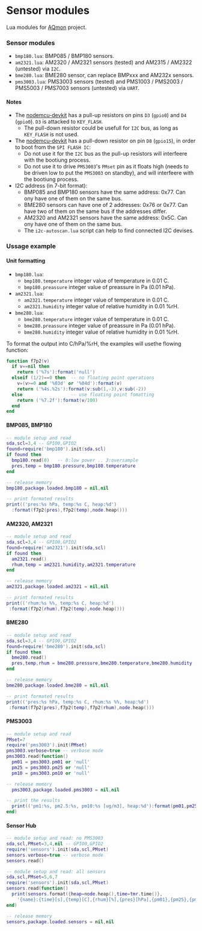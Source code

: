 # Sensor modules
Lua modules for [AQmon][] project.<br/>

[AQmon]:      https://github.com/avaldebe/AQmon

### Sensor modules
- `bmp180.lua`: BMP085 / BMP180 sensors.
- `am2321.lua`: AM2320 / AM2321 sensors (tested)
                and AM2315 / AM2322 (untested) via `I2C`.
- `bme280.lua`: BME280 sensor, can replace BMPxxx and AM232x sensors.
- `pms3003.lua`: PMS3003 sensors (tested) and
                 PMS1003 / PMS2003 / PMS5003 / PMS7003 sensors (untested) via `UART`.

#### Notes
- The [nodemcu-devkit][] has a pull-up resistors on pins
  `D3` (`gpio0`) and  `D4` (`gpio0`). `D3` is attacked to `KEY_FLASH`.
  - The pull-down resistor could be usefull for `I2C` bus,
    as long as `KEY_FLASH` is not used.
- The [nodemcu-devkit][] has a pull-down resistor on pin
  `D8` (`gpio15`), in order to boot from the `SPI FLASH IC`:
  - Do not use it for the `I2C` bus
    as the pull-up resistors will interfeere with the bootiung process.
  - Do not use it to drive `PMS3003`'s `PMset` pin as it floats high
    (needs to be driven low to put the `PMS3003` on standby),
    and will interfeere with the bootiung process.
- I2C address (in 7-bit format):
  - BMP085 and BMP180 sensors have the same address: 0x77.
    Can ony have one of them on the same bus.
  - BME280 sensors can have one of 2 addresses: 0x76 or 0x77.
    Can have two of them on the same bus if the addresses differ.
  - AM2320 and AM2321 sensors have the same address: 0x5C.
    Can ony have one of them on the same bus.
  - The `i2c-autoscan.lua` script can help to find connected I2C devises.

[nodemcu-devkit]:   https://github.com/nodemcu/nodemcu-devkit

### Ussage example

#### Unit formatting
- `bmp180.lua`:
  - `bmp180.temperature` integer value of temperature in 0.01 C.
  - `bmp180.preassure`   integer value of preassure in Pa (0.01 hPa).
- `am2321.lua`:
  - `am2321.temperature` integer value of temperature in 0.01 C.
  - `am2321.humidity`    integer value of relative humidity in 0.01 %rH.
- `bme280.lua`:
  - `bme280.temperature` integer value of temperature in 0.01 C.
  - `bme280.preassure`   integer value of preassure in Pa (0.01 hPa).
  - `bme280.humidity`    integer value of relative humidity in 0.01 %rH.

To format the output into C/hPa/%rH, the examples will usethe flowing function:
```lua
function f7p2(v)
  if v==nil then
    return ('%7s'):format('null')
  elseif (1/2)==0 then  -- no floating point operations
    v=(v>=0 and '%03d' or '%04d'):format(v)
    return ('%4s.%2s'):format(v:sub(1,-3),v:sub(-2))
  else                  -- use floating point fomatting
    return ('%7.2f'):format(v/100)
  end
end
```

#### BMP085, BMP180
```lua
-- module setup and read
sda,scl=3,4 -- GPIO0,GPIO2
found=require('bmp180').init(sda,scl)
if found then
  bmp180.read(0)   -- 0:low power .. 3:oversample
  pres,temp = bmp180.pressure,bmp180.temperature
end

-- release memory
bmp180,package.loaded.bmp180 = nil,nil

-- print formated results
print(('pres:%s hPa, temp:%s C, heap:%d')
  :format(f7p2(pres),f7p2(temp),node.heap()))
```

#### AM2320, AM2321
```lua
-- module setup and read
sda,scl=3,4 -- GPIO0,GPIO2
found=require('am2321').init(sda,scl)
if found then
  am2321.read()
  rhum,temp = am2321.humidity,am2321.temperature
end

-- release memory
am2321,package.loaded.am2321 = nil,nil

-- print formated results
print(('rhum:%s %%, temp:%s C, heap:%d')
 :format(f7p2(rhum),f7p2(temp),node.heap()))
```

#### BME280
```lua
-- module setup and read
sda,scl=3,4 -- GPIO0,GPIO2
found=require('bme280').init(sda,scl)
if found then
  bme280.read()
  pres,temp,rhum = bme280.pressure,bme280.temperature,bme280.humidity
end

-- release memory
bme280,package.loaded.bme280 = nil,nil

-- print formated results
print(('pres:%s hPa, temp:%s C, rhum:%s %%, heap:%d')
 :format(f7p2(pres),f7p2(temp),f7p2(rhum),node.heap()))
```

#### PMS3003
```lua
-- module setup and read
PMset=7
require('pms3003').init(PMset)
pms3003.verbose=true -- verbose mode
pms3003.read(function()
  pm01 = pms3003.pm01 or 'null'
  pm25 = pms3003.pm25 or 'null'
  pm10 = pms3003.pm10 or 'null'

-- release memory
  pms3003,package.loaded.pms3003 = nil,nil

-- print the results
  print(('pm1:%s, pm2.5:%s, pm10:%s [ug/m3], heap:%d'):format(pm01,pm25,pm10,node.heap()))
end)
```
#### Sensor Hub
```lua
-- module setup and read: no PMS3003
sda,scl,PMset=3,4,nil -- GPIO0,GPIO2
require('sensors').init(sda,scl,PMset)
sensors.verbose=true -- verbose mode
sensors.read()

-- module setup and read: all sensors
sda,scl,PMset=5,6,7
require('sensors').init(sda,scl,PMset)
sensors.read(function()
  print(sensors.format({heap=node.heap(),time=tmr.time()},
    '{name}:{time}[s],{temp}[C],{rhum}[%],{pres}[hPa],{pm01},{pm25},{pm10}[ug/m3],{heap}[b]'))
end)

-- release memory
sensors,package.loaded.sensors = nil,nil
```
